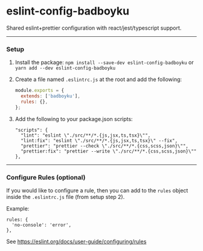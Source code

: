 # eslint-config-badboyku
Shared eslint+prettier configuration with react/jest/typescript support.

---

### Setup
1. Install the package: `npm install --save-dev eslint-config-badboyku` or `yarn add --dev eslint-config-badboyku`

2. Create a file named `.eslintrc.js` at the root and add the following:
    ```js
    module.exports = {
      extends: ['badboyku'],
      rules: {},
    };
   ```

3. Add the following to your package.json scripts:
    ```text
    "scripts": {
      "lint": "eslint \"./src/**/*.{js,jsx,ts,tsx}\"",
      "lint:fix": "eslint \"./src/**/*.{js,jsx,ts,tsx}\" --fix",
      "prettier": "prettier --check \"./src/**/*.{css,scss,json}\"",
      "prettier:fix": "prettier --write \"./src/**/*.{css,scss,json}\""
    },
    ```

---

### Configure Rules (optional)

If you would like to configure a rule, then you can add to the `rules` object inside the `.eslintrc.js` file (from setup step 2).

Example:
```text
rules: {
  'no-console': 'error',
},
```

See https://eslint.org/docs/user-guide/configuring/rules
